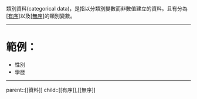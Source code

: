 類別資料(categorical data)，是指以分類別變數而非數值建立的資料。且有分為[[有序]](nominal)以及[[無序]](ordinal)的類別變數。
- - -
# 範例：
- 性別
- 學歷
- - -
parent::[[資料]]
child::[[有序]],[[無序]]